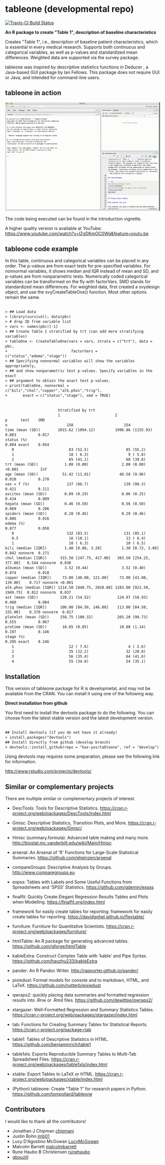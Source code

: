 tableone (developmental repo)
===============================================================================

[![Travis-CI Build Status](https://travis-ci.org/kaz-yos/tableone.svg?branch=develop)](https://travis-ci.org/kaz-yos/tableone)

**An R package to create "Table 1", description of baseline characteristics**

Creates "Table 1", i.e., description of baseline patient characteristics, which is essential in every medical research. Supports both continuous and categorical variables, as well as p-values and standardized mean differences. Weighted data are supported via the survey package.

tableone was inspired by descriptive statistics functions in Deducer , a Java-based GUI package by Ian Fellows. This package does not require GUI or Java, and intended for command-line users.


tableone in action
-------------------------------------------------------------------------------

![screencast](tableone.gif "screencast")

The code being executed can be found in the introduction vignette.

A higher quality version is available at YouTube: https://www.youtube.com/watch?v=IZgDKmOC0Wg&feature=youtu.be


tableone code example
-------------------------------------------------------------------------------

In this table, continuous and categorical variables can be placed in any order. The p-valeus are from exact tests for pre-specified variables. For nonnormal variables, it shows median and IQR instead of mean and SD, and p-values are from nonparametric tests. Numerically coded categorical variables can be transformed on the fly with factorVars. SMD stands for standardized mean differences. For weighted data, first created a svydesign object, and use the svyCreateTableOne() function. Most other options remain the same.

```

> ## Load data
> library(survival); data(pbc)
> # drop ID from variable list
> vars <- names(pbc)[-1]
> ## Create Table 1 stratified by trt (can add more stratifying variables)
> tableOne <- CreateTableOne(vars = vars, strata = c("trt"), data = pbc,
+                             factorVars = c("status","edema","stage"))
> ## Specifying nonnormal variables will show the variables appropriately,
> ## and show nonparametric test p-values. Specify variables in the exact
> ## argument to obtain the exact test p-values.
> print(tableOne, nonnormal = c("bili","chol","copper","alk.phos","trig"),
+       exact = c("status","stage"), smd = TRUE)


                        Stratified by trt
                        1                         2                         p      test    SMD
n                           158                       154
time (mean (SD))        2015.62 (1094.12)         1996.86 (1155.93)          0.883          0.017
status (%)                                                                   0.884 exact    0.054
   0                         83 (52.5)                 85 (55.2)
   1                         10 ( 6.3)                  9 ( 5.8)
   2                         65 (41.1)                 60 (39.0)
trt (mean (SD))            1.00 (0.00)               2.00 (0.00)            <0.001          Inf
age (mean (SD))           51.42 (11.01)             48.58 (9.96)             0.018          0.270
sex = f (%)                 137 (86.7)                139 (90.3)             0.421          0.111
ascites (mean (SD))        0.09 (0.29)               0.06 (0.25)             0.434          0.089
hepato (mean (SD))         0.46 (0.50)               0.56 (0.50)             0.069          0.206
spiders (mean (SD))        0.28 (0.45)               0.29 (0.46)             0.886          0.016
edema (%)                                                                    0.877          0.058
   0                        132 (83.5)                131 (85.1)
   0.5                       16 (10.1)                 13 ( 8.4)
   1                         10 ( 6.3)                 10 ( 6.5)
bili (median [IQR])        1.40 [0.80, 3.20]         1.30 [0.72, 3.60]       0.842 nonnorm  0.171
chol (median [IQR])      315.50 [247.75, 417.00]   303.50 [254.25, 377.00]   0.544 nonnorm  0.038
albumin (mean (SD))        3.52 (0.44)               3.52 (0.40)             0.874          0.018
copper (median [IQR])     73.00 [40.00, 121.00]     73.00 [43.00, 139.00]    0.717 nonnorm <0.001
alk.phos (median [IQR]) 1214.50 [840.75, 2028.00] 1283.00 [922.50, 1949.75]  0.812 nonnorm  0.037
ast (mean (SD))          120.21 (54.52)            124.97 (58.93)            0.460          0.084
trig (median [IQR])      106.00 [84.50, 146.00]    113.00 [84.50, 155.00]    0.370 nonnorm  0.017
platelet (mean (SD))     258.75 (100.32)           265.20 (90.73)            0.555          0.067
protime (mean (SD))       10.65 (0.85)              10.80 (1.14)             0.197          0.146
stage (%)                                                                    0.205 exact    0.246
   1                         12 ( 7.6)                  4 ( 2.6)
   2                         35 (22.2)                 32 (20.8)
   3                         56 (35.4)                 64 (41.6)
   4                         55 (34.8)                 54 (35.1)

```


Installation
-------------------------------------------------------------------------------

This version of tableone package for R is developmetal, and may not be available from the CRAN. You can install it using one of the following way.

**Direct installation from github**

You first need to install the devtools package to do the following. You can choose from the latest stable version and the latest development version.

```

## Install devtools (if you do not have it already)
> install.packages("devtools")
## Install directly from github (develop branch)
> devtools::install_github(repo = "kaz-yos/tableone", ref = "develop")

```

Using devtools may requires some preparation, please see the following link for information.

http://www.rstudio.com/projects/devtools/


Similar or complementary projects
-------------------------------------------------------------------------------

There are multiple similar or complementary projects of interest.

- DescTools: Tools for Descriptive Statistics. https://cran.r-project.org/web/packages/DescTools/index.html
- Gmisc: Descriptive Statistics, Transition Plots, and More. https://cran.r-project.org/web/packages/Gmisc/
- Hmisc (summary.formula): Advanced table making and many more. http://biostat.mc.vanderbilt.edu/wiki/Main/Hmisc
- arsenal: An Arsenal of 'R' Functions for Large-Scale Statistical Summaries. https://github.com/eheinzen/arsenal
- compareGroups: Descriptive Analysis by Groups. http://www.comparegroups.eu
- expss: Tables with Labels and Some Useful Functions from Spreadsheets and 'SPSS' Statistics. https://github.com/gdemin/expss
- finalfit: Quickly Create Elegant Regression Results Tables and Plots when Modelling. https://finalfit.org/index.html
- framework for easily create tables for reporting: framework for easily create tables for reporting. https://davidgohel.github.io/flextable/
- furniture: Furniture for Quantitative Scientists. https://cran.r-project.org/web/packages/furniture/
- htmlTable: An R package for generating advanced tables. https://github.com/gforge/htmlTable
- kableExtra: Construct Complex Table with 'kable' and Pipe Syntax. https://github.com/haozhu233/kableExtra
- pander: An R Pandoc Writer. http://rapporter.github.io/pander/
- pixiedust: Format models for console and to markdown, HTML, and LaTeX. https://github.com/nutterb/pixiedust
- qwraps2: quickly placing data summaries and formatted regression results into .Rnw or .Rmd files. https://github.com/dewittpe/qwraps2/
- stargazer: Well-Formatted Regression and Summary Statistics Tables. https://cran.r-project.org/web/packages/stargazer/index.html
- tab: Functions for Creating Summary Tables for Statistical Reports. https://cran.r-project.org/package=tab
- table1: Tables of Descriptive Statistics in HTML. https://github.com/benjaminrich/table1
- table1xls: Exports Reproducible Summary Tables to Multi-Tab Spreadsheet Files. https://cran.r-project.org/web/packages/table1xls/index.html
- xtable: Export Tables to LaTeX or HTML. https://cran.r-project.org/web/packages/xtable/index.html

- (Python) tableone: Create "Table 1" for research papers in Python. https://github.com/tompollard/tableone


Contributors
-------------------------------------------------------------------------------

I would like to thank all the contributors!

- Jonathan J Chipman [chipmanj](https://github.com/chipmanj)
- Justin Bohn [jmb01](https://github.com/jmb01)
- Lucy D'Agostino McGowan [LucyMcGowan](https://github.com/LucyMcGowan)
- Malcolm Barrett [malcolmbarrett](https://github.com/malcolmbarrett)
- Rune Haubo B Christensen [runehaubo](https://github.com/runehaubo)
- [gbouzill](https://github.com/gbouzill)
